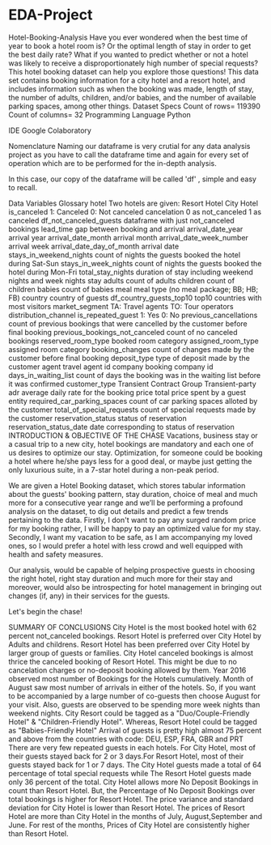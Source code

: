 # EDA-Project
Hotel-Booking-Analysis
Have you ever wondered when the best time of year to book a hotel room is? Or the optimal length of stay in order to get the best daily rate? What if you wanted to predict whether or not a hotel was likely to receive a disproportionately high number of special requests? This hotel booking dataset can help you explore those questions! This data set contains booking information for a city hotel and a resort hotel, and includes information such as when the booking was made, length of stay, the number of adults, children, and/or babies, and the number of available parking spaces, among other things.
Dataset Specs
Count of rows= 119390
Count of columns= 32
Programming Language
Python

IDE
Google Colaboratory

Nomenclature
Naming our dataframe is very crutial for any data analysis project as you have to call the dataframe time and again for every set of operation which are to be performed for the in-depth analysis.

In this case, our copy of the dataframe will be called 'df' , simple and easy to recall.

Data Variables Glossary
hotel Two hotels are given: Resort Hotel City Hotel
is_canceled 1: Canceled 0: Not canceled
cancelation 0 as not_canceled 1 as canceled
df_not_canceled_guests dataframe with just not_canceled bookings
lead_time gap between booking and arrival
arrival_date_year arrival year
arrival_date_month arrival month
arrival_date_week_number arrival week
arrival_date_day_of_month arrival date
stays_in_weekend_nights count of nights the guests booked the hotel during Sat-Sun
stays_in_week_nights count of nights the guests booked the hotel during Mon-Fri
total_stay_nights duration of stay including weekend nights and week nights stay
adults count of adults
children count of children
babies count of babies
meal meal type (no meal package; BB; HB; FB)
country country of guests
df_country_guests_top10 top10 countries with most visitors
market_segment TA: Travel agents TO: Tour operators
distribution_channel
is_repeated_guest 1: Yes 0: No
previous_cancellations count of previous bookings that were cancelled by the customer before final booking
previous_bookings_not_canceled count of no canceled bookings
reserved_room_type booked room category
assigned_room_type assigned room category
booking_changes count of changes made by the customer before final booking
deposit_type type of deposit made by the customer
agent travel agent id
company booking company id
days_in_waiting_list count of days the booking was in the waiting list before it was confirmed
customer_type Transient Contract Group Transient-party
adr average daily rate for the booking
price total price spent by a guest entity
required_car_parking_spaces count of car parking spaces alloted by the customer
total_of_special_requests count of special requests made by the customer
reservation_status status of reservation
reservation_status_date date corresponding to status of reservation
INTRODUCTION & OBJECTIVE OF THE CHASE
Vacations, business stay or a casual trip to a new city, hotel bookings are mandatory and each one of us desires to optimize our stay. Optimization, for someone could be booking a hotel where he/she pays less for a good deal, or maybe just getting the only luxurious suite, in a 7-star hotel during a non-peak period.

We are given a Hotel Booking dataset, which stores tabular information about the guests' booking pattern, stay duration, choice of meal and much more for a consecutive year range and we’ll be performing a profound analysis on the dataset, to dig out details and predict a few trends pertaining to the data. Firstly, I don't want to pay any surged random price for my booking rather, I will be happy to pay an optimized value for my stay. Secondly, I want my vacation to be safe, as I am accompanying my loved ones, so I would prefer a hotel with less crowd and well equipped with health and safety measures.

Our analysis, would be capable of helping prospective guests in choosing the right hotel, right stay duration and much more for their stay and moreover, would also be introspecting for hotel management in bringing out changes (if, any) in their services for the guests.

Let's begin the chase!

SUMMARY OF CONCLUSIONS
City Hotel is the most booked hotel with 62 percent not_canceled bookings.
Resort Hotel is preferred over City Hotel by Adults and childrens.
Resort Hotel has been preferred over City Hotel by larger group of guests or families.
City Hotel canceled bookings is almost thrice the canceled booking of Resort Hotel. This might be due to no cancelation charges or no-deposit booking allowed by them. Year 2016 observed most number of Bookings for the Hotels cumulatively.
Month of August saw most number of arrivals in either of the hotels. So, if you want to be accompanied by a large number of co-guests then choose August for your visit.
Also, guests are observed to be spending more week nights than weekend nights.
City Resort could be tagged as a "Duo/Couple-Friendly Hotel" & "Children-Friendly Hotel". Whereas, Resort Hotel could be tagged as "Babies-Friendly Hotel"
Arrival of guests is pretty high almost 75 percent and above from the countries with code: DEU, ESP, FRA, GBR and PRT
There are very few repeated guests in each hotels.
For City Hotel, most of their guests stayed back for 2 or 3 days.For Resort Hotel, most of their guests stayed back for 1 or 7 days.
The City Hotel guests made a total of 64 percentage of total special requests while The Resort Hotel guests made only 36 percent of the total.
City Hotel allows more No Deposit Bookings in count than Resort Hotel. But, the Percentage of No Deposit Bookings over total bookings is higher for Resort Hotel.
The price variance and standard deviation for City Hotel is lower than Resort Hotel. The prices of Resort Hotel are more than City Hotel in the months of July, August,September and June. For rest of the months, Prices of City Hotel are consistently higher than Resort Hotel.












